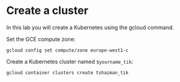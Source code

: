 # Create a cluster

In this lab you will create a Kubernetes using the gcloud command.

Set the GCE compute zone:

```
gcloud config set compute/zone europe-west1-c
```

Create a Kubernetes cluster named `$yourname_tik`:

```
gcloud container clusters create tshaiman_tik 
```
